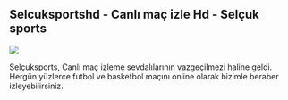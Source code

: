 ## Selcuksportshd - Canlı maç izle Hd - Selçuk sports

<a href="https://workersgirisamp-loyefnbyf4-workers-dev.cdn.ampproject.org/c/s/workersgirisamp.loyefnbyf4.workers.dev/"><img src="https://media2.giphy.com/media/v1.Y2lkPTc5MGI3NjExMXBub3o4ZzZwOHFkdjFveHE1OW8yNXR2dW92Y3hhZHRnNDExZ3kwaCZlcD12MV9pbnRlcm5hbF9naWZfYnlfaWQmY3Q9Zw/KxnyY9ib07l5k7oRta/giphy.gif"></a>

Selçuksports, Canlı maç izleme sevdalılarının vazgeçilmezi haline geldi. Hergün yüzlerce futbol ve basketbol maçını online olarak bizimle beraber izleyebilirsiniz.

